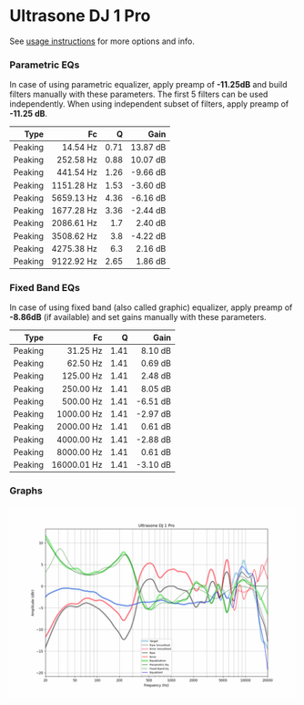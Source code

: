 # Ultrasone DJ 1 Pro
See [usage instructions](https://github.com/jaakkopasanen/AutoEq#usage) for more options and info.

### Parametric EQs
In case of using parametric equalizer, apply preamp of **-11.25dB** and build filters manually
with these parameters. The first 5 filters can be used independently.
When using independent subset of filters, apply preamp of **-11.25 dB**.

| Type    | Fc         |    Q | Gain     |
|--------:|-----------:|-----:|---------:|
| Peaking | 14.54 Hz   | 0.71 | 13.87 dB |
| Peaking | 252.58 Hz  | 0.88 | 10.07 dB |
| Peaking | 441.54 Hz  | 1.26 | -9.66 dB |
| Peaking | 1151.28 Hz | 1.53 | -3.60 dB |
| Peaking | 5659.13 Hz | 4.36 | -6.16 dB |
| Peaking | 1677.28 Hz | 3.36 | -2.44 dB |
| Peaking | 2086.61 Hz | 1.7  | 2.40 dB  |
| Peaking | 3508.62 Hz | 3.8  | -4.22 dB |
| Peaking | 4275.38 Hz | 6.3  | 2.16 dB  |
| Peaking | 9122.92 Hz | 2.65 | 1.86 dB  |

### Fixed Band EQs
In case of using fixed band (also called graphic) equalizer, apply preamp of **-8.86dB**
(if available) and set gains manually with these parameters.

| Type    | Fc          |    Q | Gain     |
|--------:|------------:|-----:|---------:|
| Peaking | 31.25 Hz    | 1.41 | 8.10 dB  |
| Peaking | 62.50 Hz    | 1.41 | 0.69 dB  |
| Peaking | 125.00 Hz   | 1.41 | 2.48 dB  |
| Peaking | 250.00 Hz   | 1.41 | 8.05 dB  |
| Peaking | 500.00 Hz   | 1.41 | -6.51 dB |
| Peaking | 1000.00 Hz  | 1.41 | -2.97 dB |
| Peaking | 2000.00 Hz  | 1.41 | 0.61 dB  |
| Peaking | 4000.00 Hz  | 1.41 | -2.88 dB |
| Peaking | 8000.00 Hz  | 1.41 | 0.61 dB  |
| Peaking | 16000.01 Hz | 1.41 | -3.10 dB |

### Graphs
![](./Ultrasone%20DJ%201%20Pro.png)